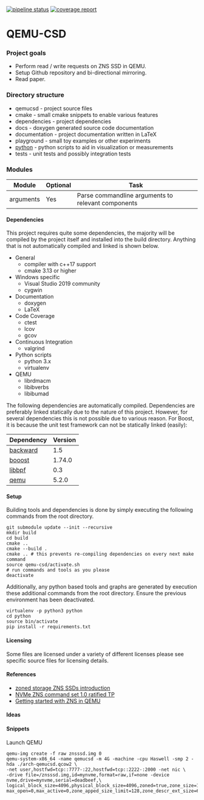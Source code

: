 [![pipeline status](https://gitlab.dantalion.nl:4443/vrije-universiteit-vu-/qemu-csd/badges/master/pipeline.svg)](https://gitlab.dantalion.nl:4443/vrije-universiteit-vu-/qemu-csd/commits/master)
[![coverage report](https://gitlab.dantalion.nl:4443/vrije-universiteit-vu-/qemu-csd/badges/master/coverage.svg)](https://gitlab.dantalion.nl:4443/vrije-universiteit-vu-/qemu-csd/commits/master)
# QEMU-CSD



### Project goals

* Perform read / write requests on ZNS SSD in QEMU.
* Setup Github repository and bi-directional mirroring.
* Read paper.

### Directory structure

* qemucsd - project source files
* cmake - small cmake snippets to enable various features
* dependencies - project dependencies
* docs - doxygen generated source code documentation
* documentation - project documentation written in LaTeX
* playground - small toy examples or other experiments
* [python](python/README.md) - python scripts to aid in visualization or measurements
* tests - unit tests and possibly integration tests

### Modules

| Module     | Optional | Task                                               |
|------------|----------|----------------------------------------------------|
| arguments  | Yes      | Parse commandline arguments to relevant components |

#### Dependencies

This project requires quite some dependencies, the
majority will be compiled by the project itself and installed
into the build directory. Anything that is not automatically
compiled and linked is shown below.

* General
    * compiler with c++17 support
    * cmake 3.13 or higher
* Windows specific
    * Visual Studio 2019 community
    * cygwin
* Documentation
    * doxygen
    * LaTeX
* Code Coverage
    * ctest
    * lcov
    * gcov
* Continuous Integration
    * valgrind
* Python scripts
    * python 3.x
    * virtualenv
* QEMU
    * librdmacm
    * libibverbs
    * libibumad

The following dependencies are automatically compiled. Dependencies are preferably
linked statically due to the nature of this project. However, for several dependencies
this is not possible due to various reason. For Boost, it is because the unit test
framework can not be statically linked (easily):

| Dependency                                                         | Version     |
|--------------------------------------------------------------------|-------------|
| [backward](https://github.com/bombela/backward-cpp)                | 1.5         |
| [booost](https://www.boost.org/)                                   | 1.74.0      |
| [libbpf](https://github.com/libbpf/libbpf)                         | 0.3         |
| [qemu](https://www.qemu.org/)                                      | 5.2.0       |

#### Setup

Building tools and dependencies is done by simply executing the following commands
from the root directory.

```shell script
git submodule update --init --recursive
mkdir build
cd build
cmake ..
cmake --build .
cmake .. # this prevents re-compiling dependencies on every next make command
source qemu-csd/activate.sh
# run commands and tools as you please
deactivate
```

Additionally, any python based tools and graphs are generated by execution these
additional commands from the root directory. Ensure the previous environment has
been deactivated.

```shell script
virtualenv -p python3 python
cd python
source bin/activate
pip install -r requirements.txt
```

#### Licensing

Some files are licensed under a variety of different licenses please see
specific source files for licensing details.

#### References

* [zoned storage ZNS SSDs introduction](https://zonedstorage.io/introduction/zns/)
* [NVMe ZNS command set 1.0 ratified TP](https://nvmexpress.org/wp-content/uploads/NVM-Express-1.4-Ratified-TPs-1.zip)
* [Getting started with ZNS in QEMU](https://www.snia.org/educational-library/getting-started-nvme-zns-qemu-2020)

#### Ideas

#### Snippets

Launch QEMU
```shell
qemu-img create -f raw znsssd.img 0
qemu-system-x86_64 -name qemucsd -m 4G -machine -cpu Haswell -smp 2 -hda ./arch-qemucsd.qcow2 \
-net user,hostfwd=tcp::7777-:22,hostfwd=tcp::2222-:2000 -net nic \
-drive file=/znsssd.img,id=mynvme,format=raw,if=none -device nvme,drive=mynvme,serial=deadbeef,\
logical_block_size=4096,physical_block_size=4096,zoned=true,zone_size=128,zone_capacity=128,\
max_open=0,max_active=0,zone_apped_size_limit=128,zone_descr_ext_size=64,zone_file=./zone_meta 
```
